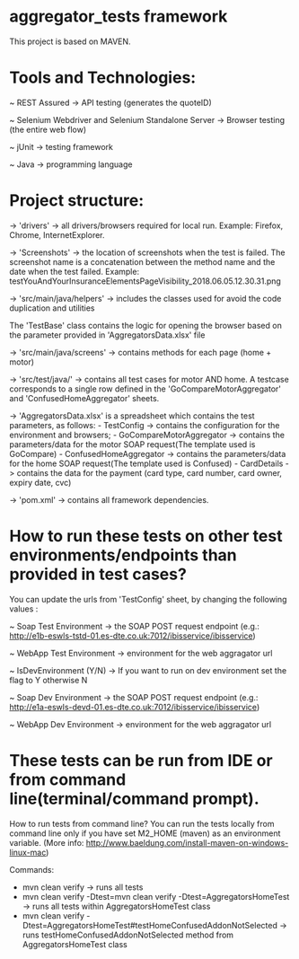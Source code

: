 # aggregator_tests framework

This project is based on MAVEN.

# Tools and Technologies:
~ REST Assured -> API testing (generates the quoteID)

~ Selenium Webdriver and Selenium Standalone Server -> Browser testing (the entire web flow)

~ jUnit -> testing framework

~ Java -> programming language

# Project structure:

-> 'drivers' -> all drivers/browsers required for local run. Example: Firefox, Chrome, InternetExplorer.

-> 'Screenshots' -> the location of screenshots when the test is failed. The screenshot name is a concatenation between the method name and the date when the test failed.
Example: testYouAndYourInsuranceElementsPageVisibility_2018.06.05.12.30.31.png

-> 'src/main/java/helpers' -> includes the classes used for avoid the code duplication and utilities

  The 'TestBase' class contains the logic for opening the browser based on the parameter provided in 'AggregatorsData.xlsx' file
    
-> 'src/main/java/screens' -> contains methods for each page (home + motor)

-> 'src/test/java/' -> contains all test cases for motor AND home. A testcase corresponds to a single row defined in the 'GoCompareMotorAggregator' and 'ConfusedHomeAggregator' sheets.

-> 'AggregatorsData.xlsx' is a spreadsheet which contains the test parameters, as follows:
        - TestConfig -> contains the configuration for the environment and browsers;
        - GoCompareMotorAggregator -> contains the parameters/data for the motor SOAP request(The template used is GoCompare)
        - ConfusedHomeAggregator -> contains the parameters/data for the home SOAP request(The template used is Confused)
        - CardDetails -> contains the data for the payment (card type, card number, card owner, expiry date, cvc)

-> 'pom.xml' -> contains all framework dependencies.

# How to run these tests on other test environments/endpoints than provided in test cases?
You can update the urls from 'TestConfig' sheet, by changing the following values :

~ Soap Test Environment -> the SOAP POST request endpoint (e.g.: http://e1b-eswls-tstd-01.es-dte.co.uk:7012/ibisservice/ibisservice)

~ WebApp Test Environment -> environment for the web aggragator url

~ IsDevEnvironment (Y/N) -> If you want to run on dev environment set the flag to Y otherwise N

~ Soap Dev Environment -> the SOAP POST request endpoint (e.g.: http://e1a-eswls-devd-01.es-dte.co.uk:7012/ibisservice/ibisservice)

~ WebApp Dev Environment -> environment for the web aggragator url


# These tests can be run from IDE or from command line(terminal/command prompt).
How to run tests from command line?
You can run the tests locally from command line only if you have set M2_HOME (maven) as an environment variable.
(More info: http://www.baeldung.com/install-maven-on-windows-linux-mac)

Commands:
 - mvn clean verify -> runs all tests
 - mvn clean verify -Dtest=mvn clean verify -Dtest=AggregatorsHomeTest -> runs all tests within AggregatorsHomeTest class
 - mvn clean verify -Dtest=AggregatorsHomeTest#testHomeConfusedAddonNotSelected -> runs testHomeConfusedAddonNotSelected method from AggregatorsHomeTest class
